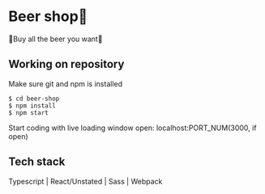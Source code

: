 # Beer shop:beers:

:beer:Buy all the beer you want:beer:

## Working on repository

Make sure git and npm is installed

```$ git clone https://github.com/vchoisk/beer-shop.git
$ cd beer-shop
$ npm install
$ npm start
```

Start coding with live loading window open: localhost:PORT_NUM(3000, if open)

## Tech stack

Typescript | React/Unstated | Sass | Webpack
